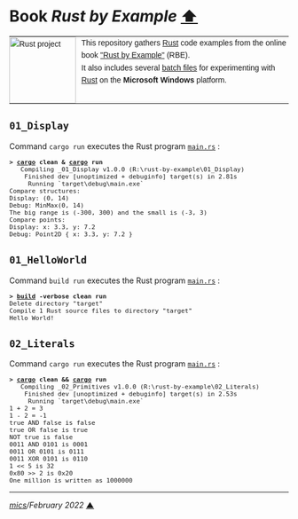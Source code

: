 # <span id="top">Book <i>Rust by Example</i></span> <span style="size:30%;"><a href="../README.md">⬆</a></span>

<table style="font-family:Helvetica,Arial;font-size:14px;line-height:1.6;">
  <tr>
  <td style="border:0;padding:0 10px 0 0;min-width:120px;"><a href="https://www.rust-lang.org/" rel="external"><img src="https://www.rust-lang.org/static/images/rust-logo-blk.svg" width="120" alt="Rust project"/></a></td>
  <td style="border:0;padding:0;vertical-align:text-top;">This repository gathers <a href="https://www.rust-lang.org/" rel="external">Rust</a> code examples from the online book <a href="https://doc.rust-lang.org/rust-by-example/" rel="external">"Rust by Example"</a> (RBE).<br/>
  It also includes several <a href="https://en.wikibooks.org/wiki/Windows_Batch_Scripting">batch files</a> for experimenting with <a href="https://www.rust-lang.org/" rel="external">Rust</a> on the <b>Microsoft Windows</b> platform.
  </td>
  </tr>
</table>

## <span id="01_Display">`01_Display`</a>

Command `cargo run` executes the Rust program [`main.rs`](./01_Display/src/main.rs) :

<pre style="font-size:80%;">
<b>&gt; <a href="https://doc.rust-lang.org/cargo/commands/">cargo</a> clean &amp; <a href="https://doc.rust-lang.org/cargo/commands/">cargo</a> run</b>
   Compiling _01_Display v1.0.0 (R:\rust-by-example\01_Display)
    Finished dev [unoptimized + debuginfo] target(s) in 2.81s
     Running `target\debug\main.exe`
Compare structures:
Display: (0, 14)
Debug: MinMax(0, 14)
The big range is (-300, 300) and the small is (-3, 3)
Compare points:
Display: x: 3.3, y: 7.2
Debug: Point2D { x: 3.3, y: 7.2 }
</pre>


## `01_HelloWorld`

Command `build run` executes the Rust program [`main.rs`](./01_Helloworld/src/main.rs) :

<pre style="font-size:80%;">
<b>&gt; <a href="./01_HelloWorld/build.bat">build</a> -verbose clean run</b>
Delete directory "target"
Compile 1 Rust source files to directory "target"
Hello World!
</pre>

## <span id="02_Literals">`02_Literals`</span>

Command `cargo run` executes the Rust program [`main.rs`](./02_Literals/src/main.rs) :

<pre style="font-size:80%;">
<b>&gt; <a href="https://doc.rust-lang.org/cargo/commands/">cargo</a> clean && <a href="https://doc.rust-lang.org/cargo/commands/">cargo</a> run</b>
   Compiling _02_Primitives v1.0.0 (R:\rust-by-example\02_Literals)
    Finished dev [unoptimized + debuginfo] target(s) in 2.53s
     Running `target\debug\main.exe`
1 + 2 = 3
1 - 2 = -1
true AND false is false
true OR false is true
NOT true is false
0011 AND 0101 is 0001
0011 OR 0101 is 0111
0011 XOR 0101 is 0110
1 << 5 is 32
0x80 >> 2 is 0x20
One million is written as 1000000
</pre>

***

*[mics](https://lampwww.epfl.ch/~michelou/)/February 2022* [**&#9650;**](#top)
<span id="bottom">&nbsp;</span>

<!-- link refs -->

[cargo_cli]: https://doc.rust-lang.org/cargo/commands/cargo.html
